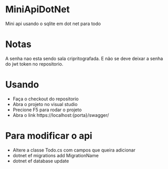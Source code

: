 # MiniApiDotNet
 Mini api usando o sqlite em dot net para todo 

# Notas
A senha nao esta sendo sala cripritografada. E não se deve deixar a senha do jwt token no repositorio.

# Usando 
- Faça o checkout do repositorio 
- Abra o projeto no visual studio 
- Precione F5 para rodar o projeto
- Abra o link https://localhost:{porta}/swagger/

# Para modificar o api 
 - Altere a classe Todo.cs com campos que queira adicionar 
 - dotnet ef migrations add MigrationName
 - dotnet ef database update
